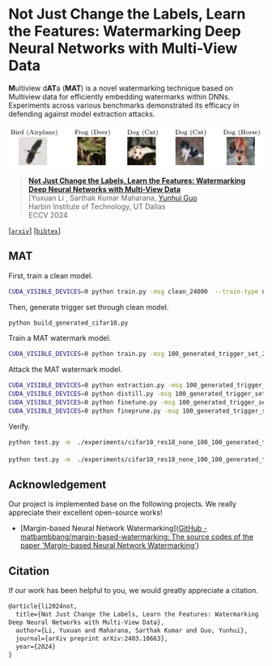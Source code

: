 # Not Just Change the Labels, Learn the Features: Watermarking Deep Neural Networks with Multi-View Data

**M**ultiview d**AT**a  (**MAT**) is a novel watermarking technique based on Multiview data for efficiently embedding watermarks within DNNs. Experiments across various benchmarks demonstrated its efficacy in defending against model extraction attacks.

![cifar10](cifar10.png)

> [**Not Just Change the Labels, Learn the Features: Watermarking Deep Neural Networks with Multi-View Data**](https://arxiv.org/pdf/2403.10663)            
> [Yuxuan Li , Sarthak Kumar Maharana, [Yunhui Guo](https://yunhuiguo.github.io/)     
> Harbin Institute of Technology, UT Dallas          
> ECCV 2024

[[`arxiv`](https://arxiv.org/pdf/2403.10663)] [[`bibtex`](#citation)] 

## MAT

First, train a clean model.

```bash
CUDA_VISIBLE_DEVICES=0 python train.py -msg clean_24000  --train-type none --train_clean
```

Then, generate trigger set through clean model.

```bash
python build_generated_cifar10.py
```

Train a MAT watermark model.

```bash
CUDA_VISIBLE_DEVICES=0 python train.py -msg 100_generated_trigger_set_24000_add_feature_loss_dist_reg_0.01  --train-type none --trigger_type add_feature_loss --dist_reg 0.01
```

Attack the MAT watermark model.

```bash
CUDA_VISIBLE_DEVICES=0 python extraction.py -msg 100_generated_trigger_set_24000_add_feature_loss_dist_reg_0.01  --train-type none
CUDA_VISIBLE_DEVICES=0 python distill.py -msg 100_generated_trigger_set_24000_add_feature_loss_dist_reg_0.01  --train-type none --distill-alpha 0.7
CUDA_VISIBLE_DEVICES=0 python finetune.py -msg 100_generated_trigger_set_24000_add_feature_loss_dist_reg_0.01  --train-type none
CUDA_VISIBLE_DEVICES=0 python fineprune.py -msg 100_generated_trigger_set_24000_add_feature_loss_dist_reg_0.01  --train-type none
```

Verify.

```bash
python test.py -m  ./experiments/cifar10_res18_none_100_100_generated_trigger_set_24000_add_feature_loss_dist_reg_0.01/extraction/checkpoints/checkpoint_nat_best.pt

python test.py -m  ./experiments/cifar10_res18_none_100_100_generated_trigger_set_24000_add_feature_loss_dist_reg_0.01/fineprune/checkpoints/checkpoint_nat_best.pt --pruning
```

## Acknowledgement

Our project is implemented base on the following projects. We really appreciate their excellent open-source works!

* [Margin-based Neural Network Watermarking]([GitHub - matbambbang/margin-based-watermarking: The source codes of the paper 'Margin-based Neural Network Watermarking'](https://github.com/matbambbang/margin-based-watermarking))

## Citation

If our work has been helpful to you, we would greatly appreciate a citation.

```
@article{li2024not,
  title={Not Just Change the Labels, Learn the Features: Watermarking Deep Neural Networks with Multi-View Data},
  author={Li, Yuxuan and Maharana, Sarthak Kumar and Guo, Yunhui},
  journal={arXiv preprint arXiv:2403.10663},
  year={2024}
}
```
